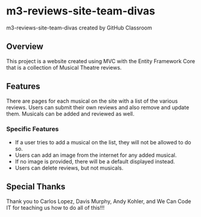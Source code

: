 # m3-reviews-site-team-divas
m3-reviews-site-team-divas created by GitHub Classroom

## Overview
This project is a website created using MVC with the Entity Framework Core that is a collection of Musical Theatre reviews. 

## Features
There are pages for each musical on the site with a list of the various reviews. Users can submit their own reviews and also remove and update them. Musicals can be added and reviewed as well.

### Specific Features
* If a user tries to add a musical on the list, they will not be allowed to do so.
* Users can add an image from the internet for any added musical.
* If no image is provided, there will be a default displayed instead.
* Users can delete reviews, but not musicals.

## Special Thanks
Thank you to Carlos Lopez, Davis Murphy, Andy Kohler, and We Can Code IT for teaching us how to do all of this!!!
